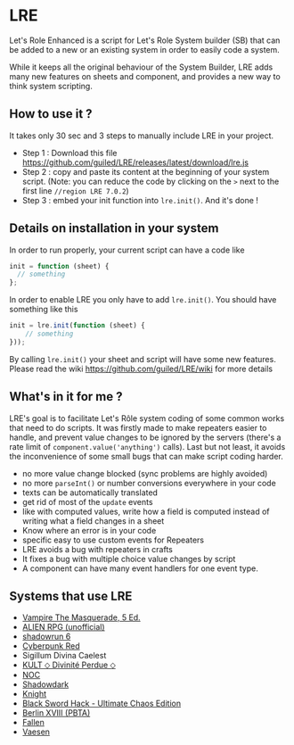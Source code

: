 # LRE

Let's Role Enhanced is a script for Let's Role System builder (SB) that can be added to a new or an existing system in order to easily code a system.

While it keeps all the original behaviour of the System Builder, LRE adds many new features on sheets and component, and provides a new way to think system scripting.

## How to use it ?

It takes only 30 sec and 3 steps to manually include LRE in your project.

- Step 1 : Download this file https://github.com/guiled/LRE/releases/latest/download/lre.js
- Step 2 : copy and paste its content at the beginning of your system script. (Note: you can reduce the code by clicking on the `>` next to the first line `//region LRE 7.0.2`)
- Step 3 : embed your init function into `lre.init()`. And it's done !

## Details on installation in your system

In order to run properly, your current script can have a code like

```js
init = function (sheet) {
  // something
};
```

In order to enable LRE you only have to add `lre.init()`. You should have something like this

```js
init = lre.init(function (sheet) {
    // something
}));
```

By calling `lre.init()` your sheet and script will have some new features. Please read the wiki https://github.com/guiled/LRE/wiki for more details

## What's in it for me ?

LRE's goal is to facilitate Let's Rôle system coding of some common works that need to do scripts. It was firstly made to make repeaters easier to handle, and prevent value changes to be ignored by the servers (there's a rate limit of `component.value('anything')` calls). Last but not least, it avoids the inconvenience of some small bugs that can make script coding harder.

- no more value change blocked (sync problems are highly avoided)
- no more `parseInt()` or number conversions everywhere in your code
- texts can be automatically translated
- get rid of most of the `update` events
- like with computed values, write how a field is computed instead of writing what a field changes in a sheet
- Know where an error is in your code
- specific easy to use custom events for Repeaters
- LRE avoids a bug with repeaters in crafts
- It fixes a bug with multiple choice value changes by script
- A component can have many event handlers for one event type.

## Systems that use LRE

- [Vampire The Masquerade, 5 Ed.](https://lets-role.com/system/vampire-the-masquerade-5-ed-5234)
- [ALIEN RPG (unofficial)](https://lets-role.com/system/alien-rpg-unofficial-2001)
- [shadowrun 6](https://lets-role.com/system/shadowrun-6-8150)
- [Cyberpunk Red](https://lets-role.com/system/cyberpunk-red-10661)
- Sigillum Divina Caelest
- [KULT ⬦ Divinité Perdue ⬦](https://lets-role.com/system/kult-divinite-perdue--15139)
- [NOC](https://lets-role.com/system/noc-18097)
- [Shadowdark](https://lets-role.com/system/shadowdark-18729)
- [Knight](https://lets-role.com/system/knight-970)
- [Black Sword Hack - Ultimate Chaos Edition](https://lets-role.com/system/black-sword-hack-ultimate-chaos-edition-18269)
- [Berlin XVIII (PBTA)](https://lets-role.com/system/berlin-xviii-pbta-21777)
- [Fallen](https://lets-role.com/system/fallen-21323)
- [Vaesen](https://lets-role.com/system/vaesen-21606)
